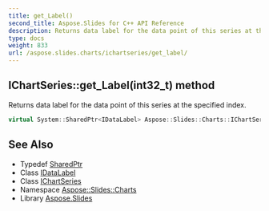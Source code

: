 ```yaml
---
title: get_Label()
second_title: Aspose.Slides for C++ API Reference
description: Returns data label for the data point of this series at the specified index.
type: docs
weight: 833
url: /aspose.slides.charts/ichartseries/get_label/
---
```

## IChartSeries::get_Label(int32_t) method


Returns data label for the data point of this series at the specified index.

```cpp
virtual System::SharedPtr<IDataLabel> Aspose::Slides::Charts::IChartSeries::get_Label(int32_t index)=0
```

## See Also

* Typedef [SharedPtr](../../../system/sharedptr/)
* Class [IDataLabel](../../idatalabel/)
* Class [IChartSeries](../)
* Namespace [Aspose::Slides::Charts](../../)
* Library [Aspose.Slides](../../../)